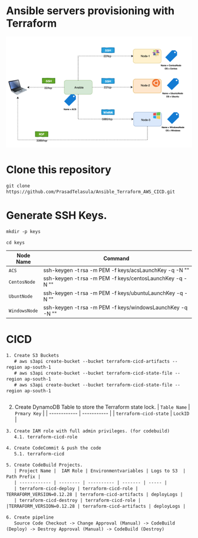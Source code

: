 # Ansible servers provisioning with Terraform

![Alt text](https://github.com/PrasadTelasula/Ansible/blob/master/arch_diag/arch_diag.png?raw=true "Architecture")

# Clone this repository

````
git clone https://github.com/PrasadTelasula/Ansible_Terraform_AWS_CICD.git
````


# Generate SSH Keys.

````
mkdir -p keys
````
````
cd keys
````

| Node Name | Command                    |
| ------------- | ------------------------------ |
| `ACS`      | ssh-keygen -t rsa -m PEM -f keys/acsLaunchKey -q -N ""      |
| `CentosNode`   | ssh-keygen -t rsa -m PEM -f keys/centosLaunchKey -q -N ""     |
| `UbuntNode`   | ssh-keygen -t rsa -m PEM -f keys/ubuntuLaunchKey -q -N ""     |
| `WindowsNode`   | ssh-keygen -t rsa -m PEM -f keys/windowsLaunchKey -q -N ""    |


# CICD 
````
1. Create S3 Buckets
   # aws s3api create-bucket --bucket terraform-cicd-artifacts --region ap-south-1
   # aws s3api create-bucket --bucket terraform-cicd-state-file --region ap-south-1
   # aws s3api create-bucket --bucket terraform-cicd-state-file --region ap-south-1
````
````
````
2. Create DynamoDB Table to store the Terraform state lock.
   | `Table Name` | `Prmary Key` |
   | ------------ | ----------- |
   | `terraform-cicd-state` | `LockID` |
````
3. Create IAM role with full admin privileges. (for codebuild)
   4.1. terraform-cicd-role
````
````
4. Create CodeCommit & push the code
   5.1. terraform-cicd
````
````
5. Create CodeBuild Projects.
   | Project Name |  IAM Role | Environmentvariables | Logs to S3  | Path Prefix |
   | ------------ | -------- | ---------- | ------- | ----- |
   | terraform-cicd-deploy | terraform-cicd-role | TERRAFORM_VERSION=0.12.28 | terraform-cicd-artifacts | deployLogs |
   | terraform-cicd-destroy | terraform-cicd-role | |TERRAFORM_VERSION=0.12.28 | terraform-cicd-artifacts | deployLogs |
````
````
6. Create pipeline
   Source Code Checkout -> Change Approval (Manual) -> CodeBuild (Deploy) -> Destroy Approval (Manual) -> CodeBuild (Destroy)
````
